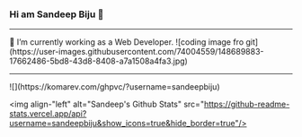 ### Hi am Sandeep Biju 👋
<hr>
🔭 I’m currently working as a Web Developer.
![coding image fro git](https://user-images.githubusercontent.com/74004559/148689883-17662486-5bd8-43d8-8408-a7a1508a4fa3.jpg)

<hr>
![](https://komarev.com/ghpvc/?username=sandeepbiju)

<img align-"left" alt="Sandeep's Github Stats" src="https://github-readme-stats.vercel.app/api?username=sandeepbiju&show_icons=true&hide_border=true"/>


<!--
**sandeepbiju/sandeepbiju** is a ✨ _special_ ✨ repository because its `README.md` (this file) appears on your GitHub profile.

Here are some ideas to get you started:

- 🔭 I’m currently working on ...
- 🌱 I’m currently learning ...
- 👯 I’m looking to collaborate on ...
- 🤔 I’m looking for help with ...
- 💬 Ask me about ...
- 📫 How to reach me: ...
- 😄 Pronouns: ...
- ⚡ Fun fact: ...
-->
